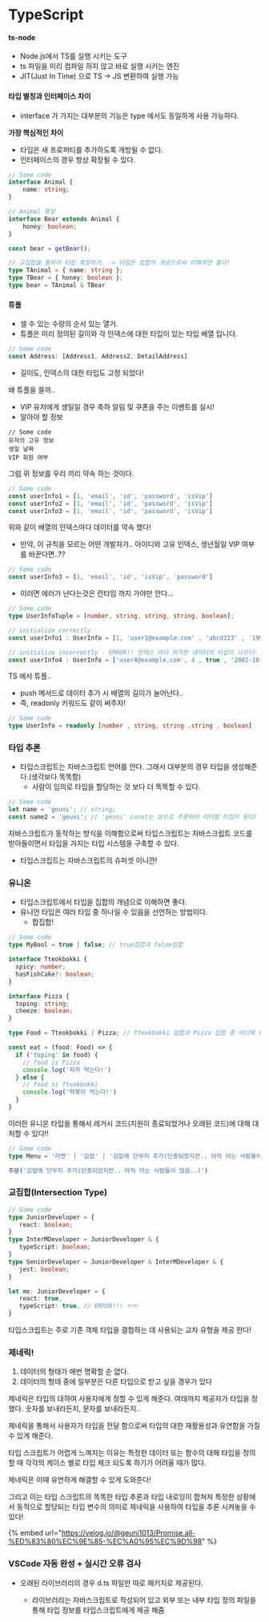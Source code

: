 # TypeScript

#### ts-node

* Node.js에서 TS를 실행 시키는 도구
* ts 파일을 미리 컴파일 하지 않고 바로 실행 시키는 엔진
* JIT(Just In Time) 으로 TS -> JS 변환하여 실행 가능

#### 타입 별칭과 인터페이스 차이

* interface 가 가지는 대부분의 기능은 type 에서도 동일하게 사용 가능하다.

**가장 핵심적인 차이**

* 타입은 새 프로퍼티를 추가하도록 개방될 수 없다.
* 인터페이스의 경우 항상 확장될 수 있다.

```typescript
// Some code
interface Animal {
    name: string;
}

// Animal 확장
interface Bear extends Animal {
    honey: boolean;
}

const bear = getBear();

// 교집합을 통하여 타입 확장하기. -> 타입은 집합의 개념으로써 이해하면 좋다!
type TAnimal = { name: string };
type TBear = { honey: boolean };
type bear = TAnimal & TBear
```

#### 튜플

* 셀 수 있는 수량의 순서 있는 열거.
* 튜플은 미리 정의된 길이와 각 인덱스에 대한 타입이 있는 타입 배열 입니다.

```typescript
// Some code
const Address: [Address1, Address2, DetailAddress]
```

* 길이도, 인덱스의 대한 타입도 고정 되었다!

왜 튜플을 쓸까..

* VIP 유저에게 생일일 경우 축하 알림 및 쿠폰을 주는 이벤트를 실시!
* 알아야 할 정보

```
// Some code
유저의 고유 정보
생일 날짜
VIP 회원 여부
```

그럼 위 정보를 우리 끼리 약속 하는 것이다.

```typescript
// Some code
const userInfo1 = [1, 'email', 'id', 'password', 'isVip']
const userInfo2 = [1, 'email', 'id', 'password', 'isVip']
const userInfo3 = [1, 'email', 'id', 'password', 'isVip']
```

위와 같이 배열의 인덱스마다 데이터를 약속 했다!

* 만약, 이 규칙을 모르는 어떤 개발자가.. 아이디와 고유 인덱스, 생년월일 VIP 여부를 바꾼다면..??

```typescript
// Some code
const userInfo3 = [1, 'email', 'id', 'isVip', 'password']
```

* 이러면 에러가 난다는것은 런타임 까지 가야만 안다...

```typescript
// Some code
type UserInfoTuple = [number, string, string, string, boolean];

// initialize correctly
const userInfo1 : UserInfo = [1, 'user1@example.com' , 'abcd123' , '1999-01-01' , true];

// initialize incorrectly - ERROR!! 인덱스 마다 위치한 데이터의 타입이 다르다~
const userInfo4 : UserInfo = ['user4@example.com', 4 , true , '2002-10-25' , 'abcd123456']

```

TS 에서 튜플..

* push 메서드로 데이터 추가 시 배열의 길이가 늘어난다..
* 즉, readonly 키워드도 같이 써주자!

```typescript
// Some code
type UserInfo = readonly [number , string, string ,string , boolean]
```

### 타입 추론&#x20;

* 타입스크립트는 자바스크립트 언어를 안다. 그래서 대부분의 경우 타입을 생성해준다.(생각보다 똑똑함)
  * 사람이 임의로 타입을 할당하는 것 보다 더 똑똑할 수 있다.

```typescript
// Some code
let name = 'geuni'; // string;
const name2 = 'geuni'; // 'geuni' const는 상수로 추론되어 리터럴 타입이 된다!
```

자바스크립트가 동작하는 방식을 이해함으로써 타입스크립트는 자바스크립트 코드를 받아들이면서 타입을 가지는 타입 시스템을 구축할 수 있다.

* 타입스크립트는 자바스크립트의 슈퍼셋 이니깐!

### 유니온

* 타입스크립트에서 타입을 집합의 개념으로 이해하면 좋다.
* 유니언 타입은 여러 타입 중 하나일 수 있음을 선언하는 방법이다.
  * 합집합!

```typescript
// Some code
type MyBool = true | false; // true집합과 false집합

interface Tteokbokki {
  spicy: number;
  hasFishCake?: boolean;
}

interface Pizza {
  toping: string;
  cheeze: boolean;
}

type Food = Tteokbokki | Pizza; // Tteokbokki 집합과 Pizza 집합 중 어디에 더 많이 속하는가!

const eat = (food: Food) => {
  if ('toping' in food) {
    // food is Pizza
    console.log('피자 먹는다!')
  } else {
    // food is Tteokbokki
    console.log('떡볶이 먹는다!')  
  }
}
```

이러한 유니온 타입을 통해서 레거시 코드(지원이 종료되었거나 오래된 코드)에 대해 대처할 수 있다!!

```typescript
// Some code
type Menu = '라면' | '김밥' | '김밥에 단무지 추가(단종되었지만.. 아직 아는 사람들이 많음..)'

주문('김밥에 단무지 추가(단종되었지만.. 아직 아는 사람들이 많음..)')
```

### 교집합(Intersection Type)

```typescript
// Some code
type JuniorDeveloper = {
   react: boolean;
}
type InterMDeveloper = JuniorDeveloper & {
   typeScript: boolean;
}
type SeniorDeveloper = JuniorDeveloper & InterMDeveloper & {
   jest: boolean;
}

let me: JuniorDeveloper = {
   react: true,
   typeScript: true, // ERROR!!! ㅠㅠ
}
```

타입스크립트는 주로 기존 객체 타입을 결합하는 데 사용되는 교차 유형을 제공 한다!

### 제네릭!

1. 데이터의 형태가 매번 명확할 순 없다.&#x20;
2. 데이터의 형태 중에 일부분은 다른 타입으로 받고 싶을 경우가 있다

제네릭은 타입의 대하여 사용자에게 정할 수 있게 해준다. 여태까지 제공자가 타입을 정했다. 숫자를 보내라든지, 문자를 보내라든지..

제네릭을 통해서 사용자가 타입을 전달 함으로써 타입의 대한 재활용성과 유연함을 가질 수 있게 해준다.

타입 스크립트가 어렵게 느껴지는 이유는 특정한 데이터 또는 함수의 대해 타입을 정의할 때 각각의 케이스 별로 타입 체크 되도록 하기가 어려울 때가 많다.&#x20;

제네릭은 이때 유연하게 해결할 수 있게 도와준다!

그리고 이는 타입 스크립트의 똑똑한 타입 추론과 타입 내로잉이 합쳐져 특정한 상황에서 동적으로 할당되는 타입 변수의 의미로 제네릭을 사용하여 타입을 추론 시켜놓을 수 있다!

{% embed url="https://velog.io/@geuni1013/Promise.all-%ED%83%80%EC%9E%85-%EC%A0%95%EC%9D%98" %}

### VSCode 자동 완성 + 실시간 오류 검사

*   오래된 라이브러리의 경우 d.ts 파일만 따로 패키지로 제공된다.

    * 라이브러리는 자바스크립트로 작성되어 있고 외부 또는 내부 타입 정의 파일을 통해 타입 정보를 타입스크립트에게 제공 해줌

